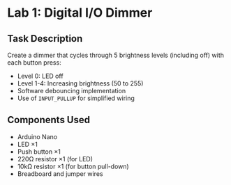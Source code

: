 # Lab 1: Digital I/O Dimmer

## Task Description
Create a dimmer that cycles through 5 brightness levels (including off) with each button press:
- Level 0: LED off
- Level 1-4: Increasing brightness (50 to 255)
- Software debouncing implementation
- Use of `INPUT_PULLUP` for simplified wiring

## Components Used
- Arduino Nano
- LED ×1
- Push button ×1
- 220Ω resistor ×1 (for LED)
- 10kΩ resistor ×1 (for button pull-down)
- Breadboard and jumper wires
